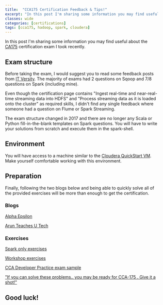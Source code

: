 ```yaml
---
title:  "CCA175 Certification Feedback & Tips!"
excerpt: "In this post I'm sharing some information you may find useful about the CA175 certification exam I took recently."
classes: wide
categories: [certifications]
tags: [cca175, hadoop, spark, cloudera]
---
```


In this post I'm sharing some information you may find useful about the [CA175](https://www.cloudera.com/about/training/certification/cca-spark.html) certification exam I took recently.

## Exam structure

Before taking the exam, I would suggest you to read some feedback posts from [IT Versity](http://discuss.itversity.com). The majority of exams had 2 questions on Sqoop and 7/8 questions on Spark (including mine).

Even though the certification page contains "Ingest real-time and near-real-time streaming data into HDFS" and "Process streaming data as it is loaded onto the cluster" as required skills, I didn't find any single feedback where someone had a question on Flume or Spark Streaming.

The exam structure changed in 2017 and there are no longer any Scala or Python fill-in-the-blank templates on Spark questions. You will have to write your solutions from scratch and execute them in the spark-shell.

## Environment

You will have access to a machine similar to the [Cloudera QuickStart VM](https://www.cloudera.com/downloads/quickstart_vms/5-13.html). Make yourself comfortable working with this environment.


## Preparation

Finally, following the two blogs below and being able to quickly solve all of the provided exercises will be more than enough to get the certification.


### Blogs

[Alpha Epsilon](http://www.alpha-epsilon.de/cca175/2017/07/16/preparing-for-the-cloudera-exam-cca175-spark-and-hadoop-developer)

[Arun Teaches U Tech](https://arun-teaches-u-tech.blogspot.com/p/certification-preparation-plan.html)


### Exercises

[Spark only exercises](http://discuss.itversity.com/c/certifications/spark-exercises)

[Workshop exercises](http://discuss.itversity.com/c/big-data/workshop-exercises)

[CCA Developer Practice exam sample](http://nn02.itversity.com/cca175)

["If you can solve these problems.. you may be ready for CCA-175 . Give it a shot!"](http://discuss.itversity.com/t/if-you-can-solve-these-problems-you-may-be-ready-for-cca-175-give-it-a-shot/12529)


## Good luck!